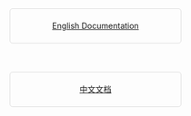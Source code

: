 
<style>
 .docs-en, .docs-zh {
   display: block;
   margin: 50px auto;
   border: 1px solid #ddd;
   border-radius: 5px;
   width: 300px;
   line-height: 60px;
   height: 60px;
   text-align: center;
 }
 .docs-en {
   margin-top: 120px;
 }
</style>
<a class="docs-en" href="en/">English Documentation</a>
<a class="docs-zh" href="en/">中文文档</a>